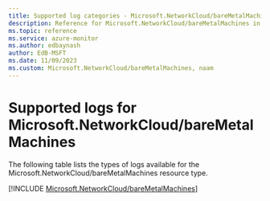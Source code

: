 ```yaml
---
title: Supported log categories - Microsoft.NetworkCloud/bareMetalMachines
description: Reference for Microsoft.NetworkCloud/bareMetalMachines in Azure Monitor Logs.
ms.topic: reference
ms.service: azure-monitor
ms.author: edbaynash
author: EdB-MSFT
ms.date: 11/09/2023
ms.custom: Microsoft.NetworkCloud/bareMetalMachines, naam
---
```





# Supported logs for Microsoft.NetworkCloud/bareMetalMachines  
The following table lists the types of logs available for the Microsoft.NetworkCloud/bareMetalMachines resource type.
  
  
[!INCLUDE [Microsoft.NetworkCloud/bareMetalMachines](./includes/microsoft-networkcloud-baremetalmachines-logs-include.md)]
  
